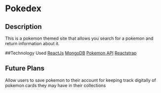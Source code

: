 # Pokedex

## Description
This is a pokemon themed site that allows you search for a pokemon and return information about it.

##Technology Used
[ReactJs](https://reactjs.org/)
[MongoDB](https://www.mongodb.com/)
[Pokemon API](https://pokeapi.co/)
[Reactstrap](https://reactstrap.github.io/)

## Future Plans
Allow users to save pokemon to their account for keeping track digitally of pokemon cards they may have in their collections

